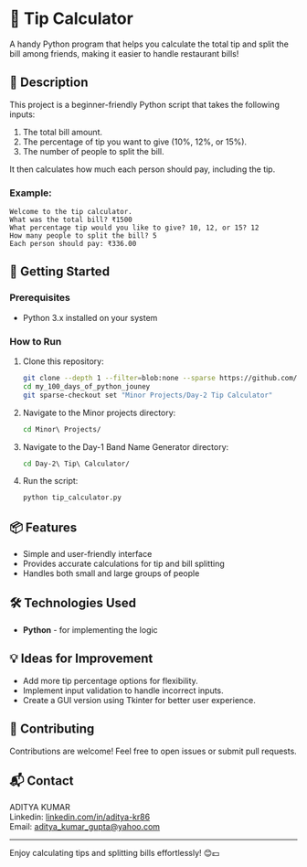 # 💸 Tip Calculator

A handy Python program that helps you calculate the total tip and split the bill among friends, making it easier to handle restaurant bills!

## 📜 Description

This project is a beginner-friendly Python script that takes the following inputs:
1. The total bill amount.
2. The percentage of tip you want to give (10%, 12%, or 15%).
3. The number of people to split the bill.

It then calculates how much each person should pay, including the tip.

### Example:
```
Welcome to the tip calculator.
What was the total bill? ₹1500
What percentage tip would you like to give? 10, 12, or 15? 12
How many people to split the bill? 5
Each person should pay: ₹336.00
```

## 🚀 Getting Started

### Prerequisites

- Python 3.x installed on your system

### How to Run

1. Clone this repository:
   ```bash
   git clone --depth 1 --filter=blob:none --sparse https://github.com/aditya-kr86/my_100_days_of_python_jouney.git
   cd my_100_days_of_python_jouney
   git sparse-checkout set "Minor Projects/Day-2 Tip Calculator"
   ```
2. Navigate to the Minor projects directory:
   ```bash
   cd Minor\ Projects/
   ```
3. Navigate to the Day-1 Band Name Generator directory:
   ```bash
   cd Day-2\ Tip\ Calculator/
   ```
4. Run the script:
   ```bash
   python tip_calculator.py
   ```

## 📦 Features

- Simple and user-friendly interface
- Provides accurate calculations for tip and bill splitting
- Handles both small and large groups of people

## 🛠️ Technologies Used

- **Python** - for implementing the logic

## 💡 Ideas for Improvement

- Add more tip percentage options for flexibility.
- Implement input validation to handle incorrect inputs.
- Create a GUI version using Tkinter for better user experience.

## 🤝 Contributing

Contributions are welcome! Feel free to open issues or submit pull requests.

## 📬 Contact

ADITYA KUMAR  
Linkedin: [linkedin.com/in/aditya-kr86](http://linkedin.com/in/aditya-kr86)  
Email: [aditya_kumar_gupta@yahoo.com](mailto:aditya_kumar_gupta@yahoo.com)

---

Enjoy calculating tips and splitting bills effortlessly! 😊💵
